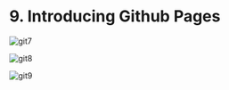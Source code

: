 # 9. Introducing Github Pages

![git7](https://user-images.githubusercontent.com/50626798/230732744-bd1cc00c-2f19-42a2-bbf1-cc595e519665.png)

![git8](https://user-images.githubusercontent.com/50626798/230732750-f32e0108-f6e8-4de9-8f4d-5a6795cf9b0f.png)

![git9](https://user-images.githubusercontent.com/50626798/230732752-e00309bb-967f-44fb-a018-d7c963f2f9de.png)
